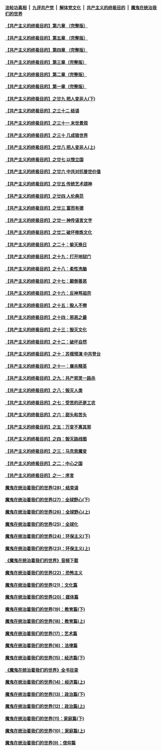 ####  [法轮功真相](../../../../basic/blob/master/README.md?t=06231402) &nbsp;|&nbsp; [九评共产党](../../../../9ping.md/blob/master/README.md?t=06231402) &nbsp;|&nbsp; [解体党文化](../../../../jtdwh.md/blob/master/README.md?t=06231402)  &nbsp;|&nbsp; [共产主义的终极目的](../../../../gczydzjmd.md/blob/master/README.md?t=06231402) &nbsp;|&nbsp; [魔鬼在统治我们的世界](../../../../mgztzwmdsj.md/blob/master/README.md?t=06231402) 

#### [【共产主义的终极目的】第六章 （完整版）](../pages/nsc422/n11428913.md?t=06231402) 

#### [【共产主义的终极目的】第五章 （完整版）](../pages/nsc422/n11428912.md?t=06231402) 

#### [【共产主义的终极目的】第四章 （完整版）](../pages/nsc422/n11428907.md?t=06231402) 

#### [【共产主义的终极目的】第三章（完整版）](../pages/nsc422/n11428848.md?t=06231402) 

#### [【共产主义的终极目的】第二章（完整版）](../pages/nsc422/n11428831.md?t=06231402) 

#### [【共产主义的终极目的】第一章（完整版）](../pages/nsc422/n11417651.md?t=06231402) 

#### [【共产主义的终极目的】之廿九 把人变非人(下)](../pages/nsc422/n11344140.md?t=06231402) 

#### [【共产主义的终极目的】之三十二 结语](../pages/nsc422/n11360535.md?t=06231402) 

#### [【共产主义的终极目的】之三十一 末世景观](../pages/nsc422/n11351129.md?t=06231402) 

#### [【共产主义的终极目的】之三十 几成狼世界](../pages/nsc422/n11348280.md?t=06231402) 

#### [【共产主义的终极目的】之廿八 把人变非人(上)](../pages/nsc422/n11340492.md?t=06231402) 

#### [【共产主义的终极目的】之廿七 以恨立国](../pages/nsc422/n11336944.md?t=06231402) 

#### [【共产主义的终极目的】之廿六 中共对抗普世价值](../pages/nsc422/n11324785.md?t=06231402) 

#### [【共产主义的终极目的】之廿五 传统艺术颂神](../pages/nsc422/n11296396.md?t=06231402) 

#### [【共产主义的终极目的】之廿四 人伦典范](../pages/nsc422/n11296397.md?t=06231402) 

#### [【共产主义的终极目的】之廿三 富而有德](../pages/nsc422/n11283598.md?t=06231402) 

#### [【共产主义的终极目的】之廿一 神传语言文字](../pages/nsc422/n11263265.md?t=06231402) 

#### [【共产主义的终极目的】之廿二 破坏修炼文化](../pages/nsc422/n11245728.md?t=06231402) 

#### [【共产主义的终极目的】之二十：偷天换日](../pages/nsc422/n11238846.md?t=06231402) 

#### [【共产主义的终极目的】之十九：打开地狱门](../pages/nsc422/n11206376.md?t=06231402) 

#### [【共产主义的终极目的】之十八：柔性洗脑](../pages/nsc422/n11199994.md?t=06231402) 

#### [【共产主义的终极目的】之十七：颠倒善恶](../pages/nsc422/n11179782.md?t=06231402) 

#### [【共产主义的终极目的】之十六：反神骂祖宗](../pages/nsc422/n11166798.md?t=06231402) 

#### [【共产主义的终极目的】之十五：毁人不倦](../pages/nsc422/n11166792.md?t=06231402) 

#### [【共产主义的终极目的】之十四：邪恶之最](../pages/nsc422/n11150249.md?t=06231402) 

#### [【共产主义的终极目的】之十三：毁灭文化](../pages/nsc422/n11135227.md?t=06231402) 

#### [【共产主义的终极目的】之十二：破坏自然](../pages/nsc422/n11135214.md?t=06231402) 

#### [【共产主义的终极目的】之十：苏俄预演 中共登台](../pages/nsc422/n11118424.md?t=06231402) 

#### [【共产主义的终极目的】之十一：屠杀精英](../pages/nsc422/n11118442.md?t=06231402) 

#### [【共产主义的终极目的】之九：共产邪灵一路杀](../pages/nsc422/n11114139.md?t=06231402) 

#### [【共产主义的终极目的】之八：毁灭人类](../pages/nsc422/n11108503.md?t=06231402) 

#### [【共产主义的终极目的】之七：受苦的还是工农](../pages/nsc422/n11101809.md?t=06231402) 

#### [【共产主义的终极目的】之六：甜头和苦头](../pages/nsc422/n11096971.md?t=06231402) 

#### [【共产主义的终极目的】之五：万变不离其邪](../pages/nsc422/n11091285.md?t=06231402) 

#### [【共产主义的终极目的】之四：毁灭路线图](../pages/nsc422/n11086284.md?t=06231402) 

#### [【共产主义的终极目的】之三：马克思魔变](../pages/nsc422/n11061941.md?t=06231402) 

#### [【共产主义的终极目的】之二：中心之国](../pages/nsc422/n11047728.md?t=06231402) 

#### [【共产主义的终极目的】之一：序言](../pages/nsc422/n11086077.md?t=06231402) 

#### [魔鬼在统治着我们的世界(28)：结束语](../pages/nsc422/n10936246.md?t=06231402) 

#### [魔鬼在统治着我们的世界(27)：全球野心(下)](../pages/nsc422/n10928319.md?t=06231402) 

#### [魔鬼在统治着我们的世界(26)：全球野心(上)](../pages/nsc422/n10900318.md?t=06231402) 

#### [魔鬼在统治着我们的世界(25)：全球化](../pages/nsc422/n10788205.md?t=06231402) 

#### [魔鬼在统治着我们的世界(24)：环保主义(下)](../pages/nsc422/n10695307.md?t=06231402) 

#### [魔鬼在统治着我们的世界(23)：环保主义(上)](../pages/nsc422/n10688613.md?t=06231402) 

#### [《魔鬼在统治着我们的世界》音频下载](../pages/nsc422/n10635553.md?t=06231402) 

#### [魔鬼在统治着我们的世界(22)：恐怖主义](../pages/nsc422/n10614727.md?t=06231402) 

#### [魔鬼在统治着我们的世界(21)：文化篇](../pages/nsc422/n10597706.md?t=06231402) 

#### [魔鬼在统治着我们的世界(20)：媒体篇](../pages/nsc422/n10586579.md?t=06231402) 

#### [魔鬼在统治着我们的世界(19)：教育篇(下)](../pages/nsc422/n10564808.md?t=06231402) 

#### [魔鬼在统治着我们的世界(18)：教育篇(上)](../pages/nsc422/n10526970.md?t=06231402) 

#### [魔鬼在统治着我们的世界(17)：艺术篇](../pages/nsc422/n10499093.md?t=06231402) 

#### [魔鬼在统治着我们的世界(16)：法律篇](../pages/nsc422/n10485969.md?t=06231402) 

#### [魔鬼在统治着我们的世界(15)：经济篇(下)](../pages/nsc422/n10469975.md?t=06231402) 

#### [《魔鬼在统治着我们的世界》全书目录](../pages/nsc422/n10464261.md?t=06231402) 

#### [魔鬼在统治着我们的世界(14)：经济篇(上)](../pages/nsc422/n10457370.md?t=06231402) 

#### [魔鬼在统治着我们的世界(13)：政治篇(下)](../pages/nsc422/n10448270.md?t=06231402) 

#### [魔鬼在统治着我们的世界(12)：政治篇(上)](../pages/nsc422/n10444576.md?t=06231402) 

#### [魔鬼在统治着我们的世界(11)：家庭篇(下)](../pages/nsc422/n10440961.md?t=06231402) 

#### [魔鬼在统治着我们的世界(10)：家庭篇(上)](../pages/nsc422/n10435448.md?t=06231402) 

#### [魔鬼在统治着我们的世界(9)：信仰篇](../pages/nsc422/n10432159.md?t=06231402) 

